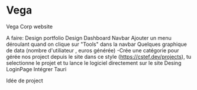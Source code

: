 # Vega
Vega Corp website

A faire:
Design portfolio
Design Dashboard
Navbar
Ajouter un menu déroulant quand on clique sur "Tools" dans la navbar
Quelques graphique de data (nombre d'utiliateur , euros générée)
-Crée une catégorie pour gérée nos project depuis le site
dans ce style (https://cstef.dev/projects), tu selectionne le projet et tu lance le logiciel directement sur le site
Desing LoginPage
Intégrer Tauri


Idée de project
